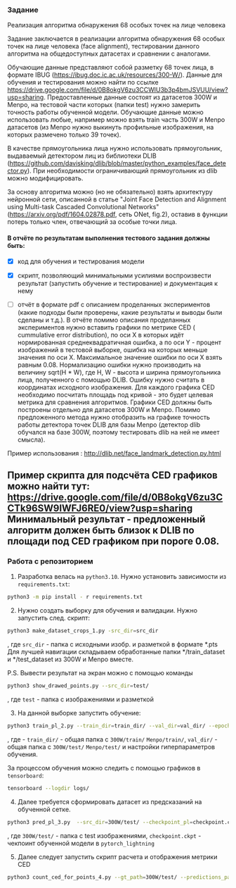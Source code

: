 ### Задание

Реализация алгоритма обнаружения 68 особых точек на лице человека

Задание заключается в реализации алгоритма обнаружения 68 особых точек на лице человека (face alignment), тестировании
данного алгоритма на общедоступных датасетах и сравнении с аналогами.

Обучающие данные представляют собой разметку 68 точек лица, в формате IBUG (https://ibug.doc.ic.ac.uk/resources/300-W/).
Данные для обучения и тестирования можно найти по
ссылке https://drive.google.com/file/d/0B8okgV6zu3CCWlU3b3p4bmJSVUU/view?usp=sharing. Предоставленные данные состоят из
датасетов 300W и Menpo, на тестовой части которых (папки test) нужно замерить точность работы обученной модели.
Обучающие данные можно использовать любые, например можно взять train часть 300W и Menpo датасетов (из Menpo нужно
выкинуть профильные изображения, на которых размечено только 39 точек).

В качестве прямоугольника лица нужно использовать прямоугольник, выдаваемый детектором лиц из библиотеки
DLIB (https://github.com/davisking/dlib/blob/master/python_examples/face_detector.py). При необходимости ограничивающий
прямоугольник из dlib можно модифицировать.

За основу алгоритма можно (но не обязательно) взять архитектуру нейронной сети, описанной в статье "Joint Face Detection
and Alignment using Multi-task Cascaded Convolutional Networks" (https://arxiv.org/pdf/1604.02878.pdf, сеть ONet,
fig.2), оставив в функции потерь только член, отвечающий за особые точки лица.

#### В отчёте по результатам выполнения тестового задания должны быть:

- [x] код для обучения и тестирования модели

- [x] скрипт, позволяющий минимальными усилиями воспроизвести результат (запустить обучение и тестирование) и
  документация к нему

- [ ] отчёт в формате pdf с описанием проделанных экспериментов (какие подходы были проверены, какие результаты и выводы
  были сделаны и т.д.). В отчёте помимо описания проделанных экспериментов нужно вставить графики по метрике CED (
  cummulative error distribution), по оси X в которых идёт нормированная среднеквадратичная ошибка, а по оси Y - процент
  изображений в тестовой выборке, ошибка на которых меньше значения по оси X. Максимальное значение ошибки по оси X
  взять равным 0.08. Нормализацию ошибки нужно производить на величину sqrt(H * W), где H, W - высота и ширина
  прямоугольника лица, полученного с помощью DLIB. Ошибку нужно считать в координатах исходного изображения. Для каждого
  графика CED необходимо посчитать площадь под кривой - это будет целевая метрика для сравнения алгоритмов. Графики CED
  должны быть построены отдельно для датасетов 300W и Menpo. Помимо предложенного метода нужно отобразить на графике
  точность работы детектора точек DLIB для базы Menpo (детектор dlib обучался на базе 300W, поэтому тестировать dlib на
  ней не имеет смысла).

Пример использования :
http://dlib.net/face_landmark_detection.py.html

Пример скрипта для подсчёта CED графиков можно найти тут:
https://drive.google.com/file/d/0B8okgV6zu3CCTk96SW9IWFJ6RE0/view?usp=sharing
Минимальный результат - предложенный алгоритм должен быть близок к DLIB по площади под CED графиком при пороге 0.08.
---

### Работа с репозиторием

1. Разработка велась на `python3.10`. Нужно установить зависимости из `requirements.txt`:

```bash
python3 -m pip install - r requirements.txt
```

2. Нужно создать выборку для обучения и валидации. Нужно запустить след. скрипт:

```bash
python3 make_dataset_crops_1.py -src_dir=src_dir
```

, где `src_dir` - папка с исходными изобр. и разметкой в формате *.pts
Для лучшей навигации складываем обработанные папки */train_dataset и */test_dataset из 300W и Menpo вместе.

P.S. Вывести результат на экран можно с помощью команды

```bash
python3 show_drawed_points.py --src_dir=test/
```

, где `test` - папка с изображениями и разметкой

3. На данной выборке запустить обучение:

```bash
python3 train_pl_2.py --train_dir=train_dir/ --val_dir=val_dir/ --epochs=100 --batch_size=512 --device=cuda
```

, где - `train_dir/` - общая папка с `300W/train/` `Menpo/train/`, `val_dir/` - общая папка с `300W/test/` `Menpo/test/`
и
настройки гиперпараметров обучения.

За процессом обучения можно следить с помощью графиков в `tensorboard`:

```bash
tensorboard --logdir logs/
```

4. Далее требуется сформировать датасет из предсказаний на обученной сетке.

```bash
python3 pred_pl_3.py  --src_dir=300W/test/ --checkpoint_pl=checkpoint.ckpt
```

, где `300W/test/` - папка с test изображениями, `checkpoint.ckpt` - чекпоинт обученной модели в `pytorch_lightning`

5. Далее следует запустить скрипт расчета и отображения метрики CED

```bash
python3 count_ced_for_points_4.py --gt_path=300W/test/ --predictions_path=300W/test_preds/ --output_path=300W/test.png
```